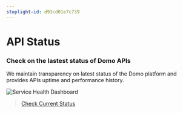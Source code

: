```yaml
---
stoplight-id: d93cd01e7c739
---
```


# API Status

### Check on the lastest status of Domo APIs

We maintain transparency on latest status of the Domo platform and provides APIs uptime and performance history.

![Service Health Dashboard](https://s3.amazonaws.com/development.domo.com/wp-content/uploads/2017/07/02114800/Status.png)

>[Check Current Status](https://status.domo.com/)